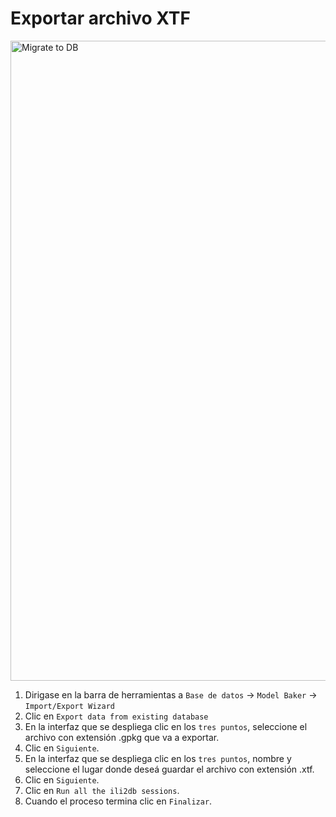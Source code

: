 # Exportar archivo XTF

<a class="" data-lightbox="Migrate to DB" href="_static/migrate_to_db.gif" title="Migrate to DB" data-title="Migrate to DB"><img src="_static/migrate_to_db.gif" class="align-center" width="1024px" alt="Migrate to DB">
</a>

1. Dirigase en la barra de herramientas a `Base de datos` -> `Model Baker` -> `Import/Export Wizard`
2. Clic en `Export data from existing database`
3. En la interfaz que se despliega clic en los `tres puntos`, seleccione el archivo con extensión .gpkg que va a exportar.
4. Clic en `Siguiente`.
5. En la interfaz que se despliega clic en los `tres puntos`, nombre y seleccione el lugar donde deseá guardar el archivo con extensión .xtf.
6. Clic en `Siguiente`.
7. Clic en `Run all the ili2db sessions`.
8. Cuando el proceso termina clic en `Finalizar`.